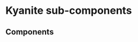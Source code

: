 <!--
    Keep to the rules:
    -
    Keep the images under _images.
    If you mention an existing element - make a link to its article.
    If you mention an existing element with no article - make a TODO.
    Fix any missing references found throughout your work
    -
    Remove this comment from the resulting page.
-->

# Kyanite sub-components

[//]: # (TODO Add short group description.)

## Components

[//]: # (TODO List all the components belonging to the group in form of links to their articles)
